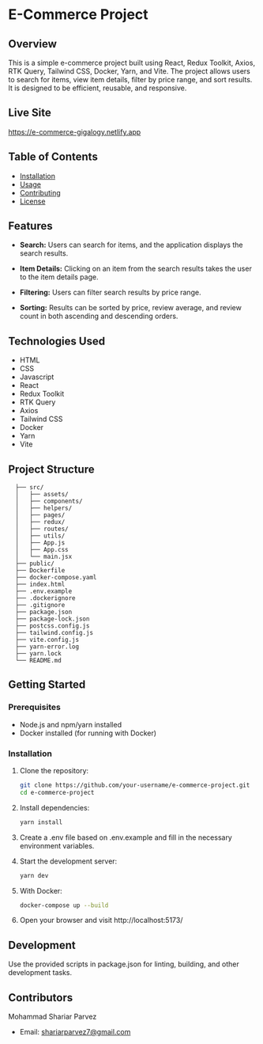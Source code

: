 # E-Commerce Project

## Overview

This is a simple e-commerce project built using React, Redux Toolkit, Axios, RTK Query, Tailwind CSS, Docker, Yarn, and Vite. The project allows users to search for items, view item details, filter by price range, and sort results. It is designed to be efficient, reusable, and responsive.

## Live Site

https://e-commerce-gigalogy.netlify.app

## Table of Contents

- [Installation](#installation)
- [Usage](#usage)
- [Contributing](#contributing)
- [License](#license)

## Features

- **Search:** Users can search for items, and the application displays the search results.

- **Item Details:** Clicking on an item from the search results takes the user to the item details page.

- **Filtering:** Users can filter search results by price range.

- **Sorting:** Results can be sorted by price, review average, and review count in both ascending and descending orders.

## Technologies Used

- HTML
- CSS
- Javascript
- React
- Redux Toolkit
- RTK Query
- Axios
- Tailwind CSS
- Docker
- Yarn
- Vite

## Project Structure

      ├── src/
      │   ├── assets/
      │   ├── components/
      │   ├── helpers/
      │   ├── pages/
      │   ├── redux/
      │   ├── routes/
      │   ├── utils/
      │   ├── App.js
      │   ├── App.css
      │   └── main.jsx
      ├── public/
      ├── Dockerfile
      ├── docker-compose.yaml
      ├── index.html
      ├── .env.example
      ├── .dockerignore
      ├── .gitignore
      ├── package.json
      ├── package-lock.json
      ├── postcss.config.js
      ├── tailwind.config.js
      ├── vite.config.js
      ├── yarn-error.log
      ├── yarn.lock
      └── README.md

## Getting Started

### Prerequisites

- Node.js and npm/yarn installed
- Docker installed (for running with Docker)

### Installation

1. Clone the repository:

   ```bash
   git clone https://github.com/your-username/e-commerce-project.git
   cd e-commerce-project

   ```

2. Install dependencies:

   ```bash
   yarn install

   ```

3. Create a .env file based on .env.example and fill in the necessary environment variables.

4. Start the development server:

   ```bash
   yarn dev
   ```

5. With Docker:

   ```bash
   docker-compose up --build

   ```

6. Open your browser and visit http://localhost:5173/

## Development

Use the provided scripts in package.json for linting, building, and other development tasks.

## Contributors

Mohammad Shariar Parvez

- Email: shariarparvez7@gmail.com
